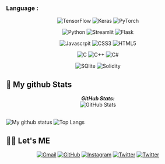 ### Language :

<p align="center">
	<img alt="TensorFlow" src ="https://img.shields.io/badge/TensorFlow-3776AB.svg?&style=for-the-badge&logo=TensorFlow"/>
	<img alt="Keras" src ="https://img.shields.io/badge/Keras-3776AB.svg?&style=for-the-badge&logo=Keras"/>
	<img alt="PyTorch" src ="https://img.shields.io/badge/PyTorch-3776AB.svg?&style=for-the-badge&logo=PyTorch"/>
<p>	
	
<p align="center">
	<img alt="Python" src ="https://img.shields.io/badge/Python-3776AB.svg?&style=for-the-badge&logo=Python"/>
	<img alt="Streamlit" src ="https://img.shields.io/badge/Streamlit-3776AB.svg?&style=for-the-badge&logo=Streamlit"/>
	<img alt="Flask" src ="https://img.shields.io/badge/Flask-3776AB.svg?&style=for-the-badge&logo=Flask"/>
	
<p>
	
<p align="center">
	<img alt="Javascrpit" src ="https://img.shields.io/badge/JavaScript-3776AB.svg?&style=for-the-badge&logo=JavaScript"/>
	<img alt="CSS3" src ="https://img.shields.io/badge/CSS3-3776AB.svg?&style=for-the-badge&logo=CSS3"/>
	<img alt="HTML5" src ="https://img.shields.io/badge/HTML5-3776AB.svg?&style=for-the-badge&logo=HTML5"/>
	
<p>

	
<p align="center">
	<img alt="C" src ="https://img.shields.io/badge/C-3776AB.svg?&style=for-the-badge&logo=C"/>
	<img alt="C++" src ="https://img.shields.io/badge/C++-3776AB.svg?&style=for-the-badge&logo=Cplusplus"/>
	<img alt="C#" src ="https://img.shields.io/badge/C_Sharp-3776AB.svg?&style=for-the-badge&logo=C-Sharp"/>
<p>	
	
<p align="center">
	<img alt="SQlite" src ="https://img.shields.io/badge/SQlite-3776AB.svg?&style=for-the-badge&logo=SQlite"/>
	<img alt="Solidity" src ="https://img.shields.io/badge/Solidity-3776AB.svg?&style=for-the-badge&logo=Solidity"/>
	
<p>
	
<h2>👀 My github Stats</h2>

<div>
<!--   <p align="center">
    <b><em>Now listening to:</em></b> <br/>
    <img src="https://spotify-github-profile.vercel.app/api/view?uid=Bhargavi-hash&cover_image=true&theme=novatorem" alt="Now Listenting to" />
  </p> -->
  
  <p align="center">
  <b><em>GitHub Stats:</em></b> <br/>
    <img src="https://github-readme-streak-stats.herokuapp.com/?user=Jinu-uu" alt="GitHub Stats" /> <br/><br/>
  
</div>

![My github status](https://github-readme-stats.vercel.app/api?username=Jinu-uu&show_icons=true&include_all_commits=true)
![Top Langs](https://github-readme-stats.vercel.app/api/top-langs/?username=Jinu-uu&layout=compact)

## 🙋‍♀️ Let's ME
<p align="center">
	<a href="kland2001@gmail.com"><img src="https://img.icons8.com/bubbles/50/000000/gmail.png" alt="Gmail"/></a>
	<a href="https://github.com/Jinu-uu"><img src="https://img.icons8.com/bubbles/50/000000/github.png" alt="GitHub"/></a>
	<a href="https://instagram.com/jinu_uu__"><img src="https://img.icons8.com/bubbles/50/000000/instagram.png" alt="Instagram"/></a>
	<a href="https://twitter.com/Chaosfire7"><img src="https://img.icons8.com/small/50/000000/twitter-circled.png" alt="Twitter"/></a>
	<a href="https://opensea.io/account"><img src="https://img.icons8.com/small/50/000000/opensea.png" alt="Twitter"/></a>
</p>

